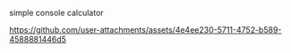 simple console calculator

https://github.com/user-attachments/assets/4e4ee230-5711-4752-b589-4588881446d5

